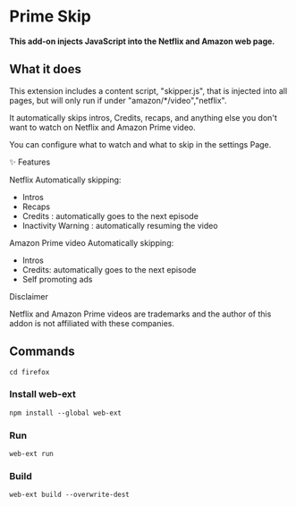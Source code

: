 # Prime Skip

**This add-on injects JavaScript into the Netflix and Amazon web page.**

## What it does

This extension includes a content script, "skipper.js", that is injected into all pages, but will only run if under "amazon/*/video","netflix".

It automatically skips intros, Credits, recaps, and anything else you don't want to watch on Netflix and Amazon Prime video.

You can configure what to watch and what to skip in the settings Page.

✨ Features

Netflix Automatically skipping:


* Intros
* Recaps
* Credits                 : automatically goes to the next episode
* Inactivity Warning      : automatically resuming the video

Amazon Prime video Automatically skipping:


* Intros
* Credits: automatically goes to the next episode
* Self promoting ads


Disclaimer

Netflix and Amazon Prime videos are trademarks and the author of this addon is not affiliated with these companies.
## Commands
```cd firefox```
### Install web-ext
```npm install --global web-ext```
### Run
```web-ext run```
### Build
```web-ext build --overwrite-dest```